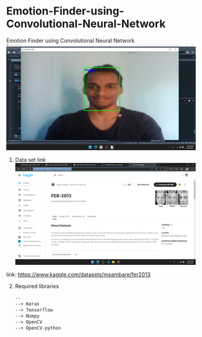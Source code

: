 # Emotion-Finder-using-Convolutional-Neural-Network
Emotion Finder using Convolutional Neural Network
![img](images/sample1.png)

1. Data set link
![img](images/DataSet.png)

link: https://www.kaggle.com/datasets/msambare/fer2013

2. Required libraries


       --
       --> Keras
       --> Tensorflow
       --> Numpy
       --> OpenCV
       --> OpenCV-python

